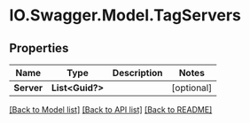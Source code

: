 # IO.Swagger.Model.TagServers
## Properties

Name | Type | Description | Notes
------------ | ------------- | ------------- | -------------
**Server** | **List&lt;Guid?&gt;** |  | [optional] 

[[Back to Model list]](../README.md#documentation-for-models) [[Back to API list]](../README.md#documentation-for-api-endpoints) [[Back to README]](../README.md)

